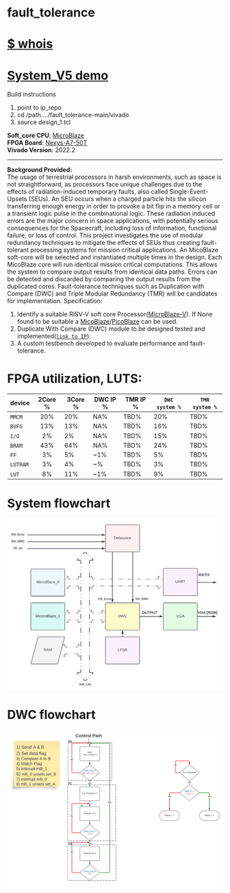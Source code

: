 # fault_tolerance
# [$ whois](https://www.brennan.gg/)

# **[System_V5 demo](https://youtu.be/sJcxpZKU-E0)**  

Build instructions    
1) point to ip_repo
2) cd /path..../fault_tolerance-main/vivado
3) source design_1.tcl

**Soft_core CPU**: [MicroBlaze](https://www.xilinx.com/products/design-tools/microblaze.html)  
**FPGA Board**: [Nexys-A7-50T](https://www.xilinx.com/support/university/xup-boards/DigilentNexysA7.html)  
**Vivado Version**: 2022.2

---

**Background Provided:**   
The usage of terrestrial processors in harsh environments, such as space is not straightforward, as processors face unique challenges due to the effects of radiation-induced temporary faults, also called Single-Event-Upsets (SEUs). An SEU occurs when a charged particle hits the silicon transferring enough energy in order to provoke a bit flip in a memory cell or a transient logic pulse in the combinational logic. These radiation induced errors are the major concern in space applications, with potentially serious consequences for the Spacecraft, including loss of information, functional failure, or loss of control. This project investigates the use of modular redundancy techniques to mitigate the effects of SEUs thus creating fault-tolerant processing systems for mission critical applications. An MicoBlaze soft-core will be selected and instantiated multiple times in the design. Each MicoBlaze core will run identical mission critical computations. This allows the system to compare output results from identical data paths. Errors can be detected and discarded by comparing the output results from the duplicated cores. Fault-tolerance techniques such as Duplication with Compare (DWC) and Triple Modular Redundancy (TMR) will be candidates for implementation. Specification:

1. Identify a suitable RISV-V soft core Processor([MicroBlaze-V](https://www.xilinx.com/products/design-tools/microblaze-v.html#overview)). If None found to be suitable a [MicoBlaze](https://www.xilinx.com/products/design-tools/microblaze.html)/[PicoBlaze](https://www.xilinx.com/products/intellectual-property/picoblaze.html) can be used.
2. Duplicate With Compare (DWC) module to be designed tested and implemented([`link to IP`](https://github.com/Fuscior/fault_tolerance/tree/main/ip_repo/dwc_04_01_1_0)).
3. A custom testbench developed to evaluate performance and fault-tolerance.

# FPGA utilization, LUTS:  

|       device  |         2Core % |      3Core % |     DWC IP % |     TMR IP % | `DWC system %` | `TMR system %` |
| ------------- | :-------------: |------------- |------------- |------------- |------------- |------------- |
| `MMCM`  |                  20%  |         20%  |         NA%  |        TBD%  |        20%  |        TBD%  |
| `BUFG`  |                  13%  |         13%  |         NA%  |        TBD%  |        16%  |        TBD%  |
| `I/O`  |                    2%  |          2%  |         NA%  |        TBD%  |        15%  |        TBD%  |
| `BRAM`  |                  43%  |         64%  |         NA%  |        TBD%  |        24%  |        TBD%  |
| `FF`  |                     3%  |          5%  |         ~1%  |        TBD%  |         5%  |        TBD%  |
| `LUTRAM`  |                 3%  |          4%  |          ~%  |        TBD%  |         3%  |        TBD%  |
| `LUT`  |                    8%  |         11%  |         ~1%  |        TBD%  |         9%  |        TBD%  |

# System flowchart
![image](https://github.com/Fuscior/fault_tolerance/blob/main/docs/code/images/High_level_system_diagram.png)


# DWC flowchart  
![image](https://github.com/Fuscior/fault_tolerance/blob/main/docs/code/images/DWC_control_path.png)


